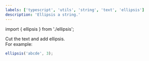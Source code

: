 ```yaml
---
labels: ['typescript', 'utils', 'string', 'text', 'ellipsis']
description: 'Ellipsis a string.'
---
```


import { ellipsis } from './ellipsis';

Cut the text and add ellipsis.  
For example:

```js live
ellipsis('abcde', 3);
```
